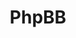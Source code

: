---
draft: false
title: PhpBB
content:
  id: phpbb
  name: PhpBB
  website: https://www.phpbb.com/
  short_description: phpBB is a free flat-forum bulletin board software solution that can be used to stay in touch with a group of people or can power your entire website.
---
